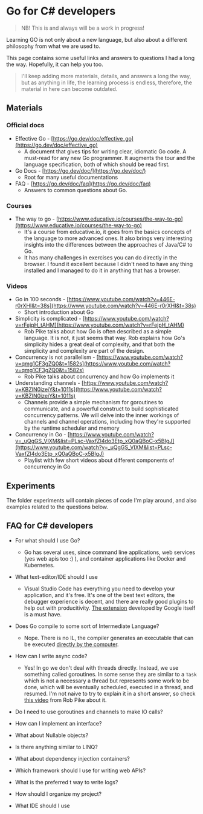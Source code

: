 # Go for C# developers

> NB! This is and always will be a work in progress!

Learning GO is not only about a new language, but also about a different philosophy from what we are used to.

This page contains some useful links and answers to questions I had a long the way. Hopefully, it can help you too.

> I'll keep adding more materials, details, and answers a long the way, but as anything in life, the learning process is endless, therefore, the material in here can become outdated. 

## Materials

### Official docs

- Effective Go - [https://go.dev/doc/effective_go](https://go.dev/doc/effective_go)
    - A document that gives tips for writing clear, idiomatic Go code. A must-read for any new Go programmer. It augments the tour and the language specification, both of which should be read first.
- Go Docs - [https://go.dev/doc/](https://go.dev/doc/)
    - Root for many useful documentations
- FAQ - [https://go.dev/doc/faq](https://go.dev/doc/faq)
    - Answers to common questions about Go.

### Courses

- The way to go - [https://www.educative.io/courses/the-way-to-go](https://www.educative.io/courses/the-way-to-go)
    - It's a course from educative.io, it goes from the basics concepts of the language to more advanced ones. It also brings very interesting insights into the differences between the approaches of Java/C# to Go.
    - It has many challenges in exercises you can do directly in the browser. I found it excellent because I didn't need to have any thing installed and I managed to do it in anything that has a browser.

### Videos

- Go in 100 seconds - [https://www.youtube.com/watch?v=446E-r0rXHI&t=38s](https://www.youtube.com/watch?v=446E-r0rXHI&t=38s)
    - Short introduction about Go
- Simplicity is complicated - [https://www.youtube.com/watch?v=rFejpH_tAHM](https://www.youtube.com/watch?v=rFejpH_tAHM)
    - Rob Pike talks about how Go is often described as a simple language. It is not, it just seems that way. Rob explains how Go's simplicity hides a great deal of complexity, and that both the simplicity and complexity are part of the design.
- Concurrency is not parallelism - [https://www.youtube.com/watch?v=qmg1CF3gZQ0&t=1582s](https://www.youtube.com/watch?v=qmg1CF3gZQ0&t=1582s)
    - Rob Pike talks about concurrency and how Go implements it
- Understanding channels - [https://www.youtube.com/watch?v=KBZlN0izeiY&t=1011s](https://www.youtube.com/watch?v=KBZlN0izeiY&t=1011s)
    - Channels provide a simple mechanism for goroutines to communicate, and a powerful construct to build sophisticated concurrency patterns. We will delve into the inner workings of channels and channel operations, including how they're supported by the runtime scheduler and memory
- Concurrency in Go - [https://www.youtube.com/watch?v=_uQgGS_VIXM&list=PLsc-VaxfZl4do3Etp_xQ0aQBoC-x5BIgJ](https://www.youtube.com/watch?v=_uQgGS_VIXM&list=PLsc-VaxfZl4do3Etp_xQ0aQBoC-x5BIgJ)
    - Playlist with few short videos about different components of concurrency in Go
    
## Experiments
The folder experiments will contain pieces of code I'm play around, and also examples related to the questions below.

## FAQ for C# developers

- For what should I use Go?
    - Go has several uses, since command line applications, web services (yes web apis too :) ), and container applications like Docker and Kubernetes.

- What text-editor/IDE should I use
    - Visual Studio Code has everything you need to develop your application, and it's free.
    It's one of the best text editors, the debugger experience is decent, and there are really good plugins to help out with producitivity. [The extension](https://code.visualstudio.com/docs/languages/go) developed by Google itself is a must have.

- Does Go compile to some sort of Intermediate Language?
    - Nope. There is no IL, the compiler generates an executable that can be executed [directly by the computer](https://getstream.io/blog/how-a-go-program-compiles-down-to-machine-code/).

- How can I write async code?
    - Yes! In go we don't deal with threads directly. Instead, we use something called goroutines. In some sense they are similar to a `Task` which is not a necessary a thread but represents some work to be done, which will be eventually scheduled, executed in a thread, and resumed.
    I'm not naive to try to explain it in a short answer, so check [this video](https://www.youtube.com/watch?v=qmg1CF3gZQ0&t=1582s) from Rob Pike about it.

- Do I need to use goroutines and channels to make IO calls?
- How can I implement an interface?
- What about Nullable objects?
- Is there anything similar to LINQ?
- What about dependency injection containers?
- Which framework should I use for writing web APIs?
- What is the preferred t way to write logs?
- How should I organize my project?
- What IDE should I use